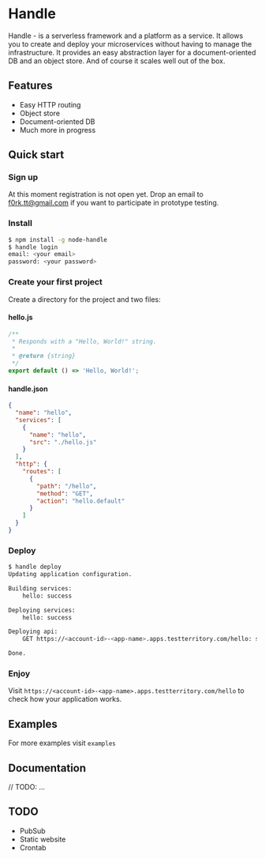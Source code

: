 # Handle

Handle - is a serverless framework and a platform as a service. It allows you to create and deploy your microservices without having to manage the infrastructure. It provides an easy abstraction layer for a document-oriented DB and an object store. And of course it scales well out of the box.

## Features

- Easy HTTP routing
- Object store
- Document-oriented DB
- Much more in progress

## Quick start

### Sign up

At this moment registration is not open yet. Drop an email to [f0rk.tt@gmail.com](mailto:f0rk.tt@gmail.com) if you want to participate in prototype testing.

### Install

```bash
$ npm install -g node-handle
$ handle login
email: <your email>
password: <your password>
```

### Create your first project

Create a directory for the project and two files:

#### hello.js

```javascript
/**
 * Responds with a "Hello, World!" string.
 *
 * @return {string}
 */
export default () => 'Hello, World!';
```

#### handle.json

```json
{
  "name": "hello",
  "services": [
    {
      "name": "hello",
      "src": "./hello.js"
    }
  ],
  "http": {
    "routes": [
      {
        "path": "/hello",
        "method": "GET",
        "action": "hello.default"
      }
    ]
  }
}
```

### Deploy

```bash
$ handle deploy
Updating application configuration.

Building services:
	hello: success

Deploying services:
	hello: success

Deploying api:
	GET https://<account-id>-<app-name>.apps.testterritory.com/hello: success

Done.
```

### Enjoy

Visit `https://<account-id>-<app-name>.apps.testterritory.com/hello` to check how your application works.

## Examples

For more examples visit `examples`

## Documentation

// TODO: ...

## TODO

- PubSub
- Static website
- Crontab
